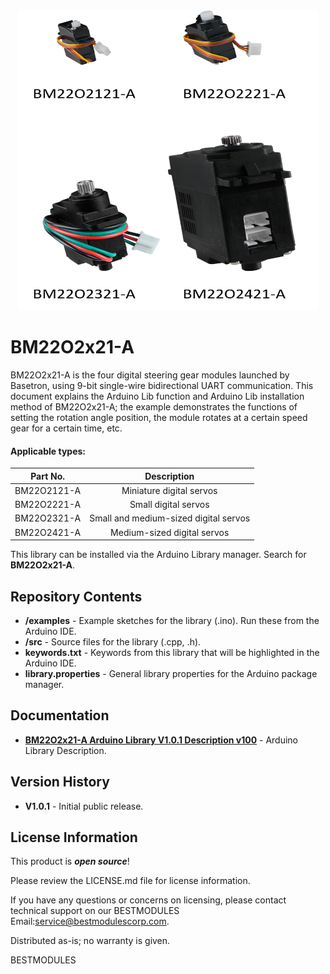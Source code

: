 <div align=center>
<img src="https://github.com/BestModules-Libraries/img/blob/main/BM22O2121-A_2221-A_2321-A_2421-A_V1.0.png" width="480" height="480"> 
</div> 

BM22O2x21-A
===========================================================

BM22O2x21-A is the four digital steering gear modules launched by Basetron, using 9-bit single-wire bidirectional UART communication. This document explains the Arduino Lib function and Arduino Lib installation method of BM22O2x21-A; the example demonstrates the functions of setting the rotation angle position, the module rotates at a certain speed gear for a certain time, etc.

#### Applicable types:
<div align=center>

|Part No.   |Description                          |
|:---------:|:-----------------------------------:|
|BM22O2121-A|Miniature digital servos             |
|BM22O2221-A|Small digital servos                 |
|BM22O2321-A|Small and medium-sized digital servos|
|BM22O2421-A|Medium-sized digital servos          |
</div> 

This library can be installed via the Arduino Library manager. Search for **BM22O2x21-A**. 

Repository Contents
-------------------

* **/examples** - Example sketches for the library (.ino). Run these from the Arduino IDE. 
* **/src** - Source files for the library (.cpp, .h).
* **keywords.txt** - Keywords from this library that will be highlighted in the Arduino IDE. 
* **library.properties** - General library properties for the Arduino package manager. 

Documentation 
-------------------

* **[BM22O2x21-A Arduino Library V1.0.1 Description v100](https://www.bestmodulescorp.com/bm22o2x21-A.html#tab-product2)** - Arduino Library Description.

Version History  
-------------------

* **V1.0.1** - Initial public release.

License Information
-------------------

This product is _**open source**_! 

Please review the LICENSE.md file for license information. 

If you have any questions or concerns on licensing, please contact technical support on our BESTMODULES Email:service@bestmodulescorp.com.

Distributed as-is; no warranty is given.

BESTMODULES

